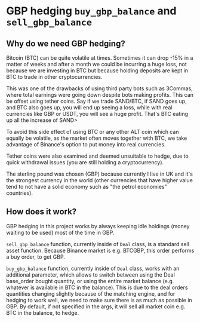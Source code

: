 # GBP hedging `buy_gbp_balance` and `sell_gbp_balance`

## Why do we need GBP hedging?

Bitcoin (BTC) can be quite volatile at times. Sometimes it can drop -15% in a matter of weeks and after a month we could be incurring a huge loss, not because we are investing in BTC but because holding deposits are kept in BTC to trade in other cryptocurrencies.

This was one of the drawbacks of using third party bots such as 3Commas, where total earnings were going down despite bots making profits. This can be offset using tether coins. Say if we trade SAND/BTC, if SAND goes up, and BTC also goes up, you will end up seeing a loss, while with real currencies like GBP or USDT, you will see a huge profit. That's BTC eating up all the increase of SAND>

To avoid this side effect of using BTC or any other ALT coin which can equally be volatile, as the market often moves together with BTC, we take advantage of Binance's option to put money into real currencies.

Tether coins were also examined and deemed unsuitable to hedge, due to quick withdrawal issues (you are still holding a cryptocurrency).

The sterling pound was chosen (GBP) because currently I live in UK and it's the strongest currency in the world (other currencies that have higher value tend to not have a solid economy such as "the petrol economies" countries).

## How does it work?

GBP hedging in this project works by always keeping idle holdings (money waiting to be used) most of the time in GBP.

`sell_gbp_balance` function, currently inside of `Deal` class, is a standard sell asset function. Because Binance market is e.g. BTCGBP, this order performs a buy order, to get GBP.

`buy_gbp_balance` function, currently inside of `Deal` class, works with an additional parameter, which allows to switch between using the Deal base_order bought quantity, or using the entire market balance (e.g. whatever is available in BTC in the balance).
This is due to the deal orders quantities changing slightly because of the matching engine, and for hedging to work well, we need to make sure there is as much as possible in GBP.
By default, if not specified in the args, it will sell all market coin e.g. BTC in the balance, to hedge.
